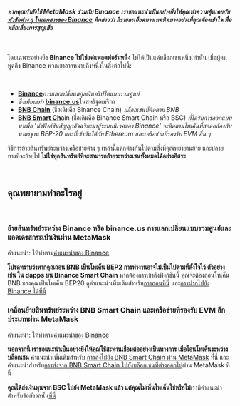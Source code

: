 #### *หากคุณกำลังใช้ MetaMask ร่วมกับ Binance เราขอแนะนำเป็นอย่างยิ่งให้คุณทำความคุ้นเคยกับ[หัวข้อต่าง ๆ ในเอกสารของ Binance](https://docs.binance.org/smart-chain/wallet/metamask.html) ที่กล่าวว่า มีรายละเอียดทางเทคนิคบางอย่างที่คุณ**ต้องเข้าใจเพื่อหลีกเลี่ยงการสูญเสีย***


 


โดยเฉพาะอย่างยิ่ง **Binance ไม่ใช่แค่แพลตฟอร์มหนึ่ง** ไม่ได้เป็นแค่บล็อกเชนหนึ่งเท่านั้น เมื่อผู้คนพูดถึง Binance พวกเขาอาจหมายถึงหนึ่งในสิ่งต่อไปนี้:


 


* [**Binance**](https://www.binance.com/en)*การแลกเปลี่ยนสกุลเงินคริปโตแบบรวมศูนย์*
* *ซึ่งเทียบเท่า* [**binance.us**](https://www.binance.us/en/home)ในสหรัฐอเมริกา
* [**BNB Chain**](https://www.binance.com/en/blog/all/binance-chain-blockchain-for-exchanging-the-world-304219301536473088)  (ชื่อเดิมคือ Binance Chain)  *บล็อกเชนที่ติดตาม BNB*
* [**BNB Smart Ch**](https://www.binance.org/en/smartChain)ain (ชื่อเดิมคือ Binance Smart Chain หรือ BSC) *ที่ได้รับการออกแบบมาเพื่อ 'นำฟังก์ชันสัญญาอัจฉริยะมาสู่ระบบนิเวศของ Binance' จะติดตามโทเค็นที่สอดคล้องกับมาตรฐาน BEP-20 และที่เข้ากันได้กับ Ethereum และเครือข่ายที่รองรับ EVM อื่น ๆ*


วิธีการย้ายสินทรัพย์ระหว่างเครือข่ายต่าง ๆ เหล่านี้แตกต่างกันไปตามสิ่งที่คุณพยายามย้าย และปลายทางที่จะย้ายไป **ไม่ใช่ทุกสินทรัพย์ที่จะสามารถย้ายระหว่างเชนทั้งหมดได้อย่างอิสระ**


 


คุณพยายามทำอะไรอยู่
-------------------


 


### ย้ายสินทรัพย์ระหว่าง Binance หรือ binance.us การแลกเปลี่ยนแบบรวมศูนย์และแอดเดรสกระเป๋าเงินผ่าน MetaMask


คำแนะนำ: ให้ทำตาม[คำแนะนำของ Binance](https://www.binance.com/en/support/faq/115003670492) 


**โปรดทราบว่าหากคุณถอน BNB เป็นโทเค็น BEP2 การทำงานอาจไม่เป็นไปตามที่ตั้งใจไว้ ตัวอย่างเช่น ใน dapps บน Binance Smart Chain** หากต้องการเข้าถึงฟังก์ชันนี้ คุณจะต้องถอนโทเค็น BNB ของคุณเป็นโทเค็น BEP20 ดูคำแนะนำเพิ่มเติมสำหรับ[การถอนที่นี่](https://support.metamask.io/hc/en-us/articles/4416069050011) และ[การฝากไปยัง Binance ได้ที่นี่](https://support.metamask.io/hc/en-us/articles/4411972525851)  
  



### เคลื่อนย้ายสินทรัพย์ระหว่าง BNB Smart Chain และเครือข่ายที่รองรับ EVM อีกประเภทผ่าน MetaMask


คำแนะนำ: ให้ทำตาม[คำแนะนำของ Binance](https://academy.binance.com/en/articles/how-to-recover-crypto-transferred-to-the-wrong-network-on-binance) 


**นอกจากนี้ เราขอแนะนำเป็นอย่างยิ่งให้คุณใช้สะพานเชื่อมต่ออย่างเป็นทางการ เมื่อโอนโทเค็นระหว่างบล็อกเชน** คำแนะนำเพิ่มเติมสำหรับ [การส่งไปยัง BNB Smart Chain ผ่าน MetaMask](https://support.metamask.io/hc/en-us/articles/360059408871) ที่นี่ และคำแนะนำสำหรับ[การส่งจาก BNB Smart Chain ไปยังบล็อกเชนที่ต่างออกไป](https://support.metamask.io/hc/en-us/articles/4404464724635)ผ่าน MetaMask ที่นี่


**คุณได้ส่งเงินทุนจาก BSC ไปยัง MetaMask แล้ว แต่คุณไม่เห็นโทเค็นใช่หรือไม่**เรามีคำแนะนำสำหรับข้อกังวลนั้น[ที่นี่](https://support.metamask.io/hc/en-us/articles/360059876052)


 

